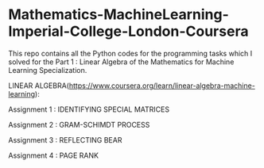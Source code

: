 # Mathematics-MachineLearning-Imperial-College-London-Coursera
This repo contains all the Python codes for the programming tasks which I solved for the Part 1 : Linear Algebra of the Mathematics for Machine Learning Specialization.

LINEAR ALGEBRA(https://www.coursera.org/learn/linear-algebra-machine-learning):  

Assignment 1 : IDENTIFYING SPECIAL MATRICES 

Assignment 2 : GRAM-SCHIMDT PROCESS

Assignment 3 : REFLECTING BEAR

Assignment 4 : PAGE RANK
